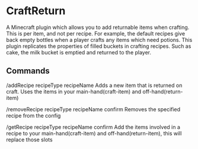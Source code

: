 # CraftReturn
A Minecraft plugin which allows you to add returnable items when crafting. This is per item, and not per recipe. For example, the default recipes give back empty bottles when a player crafts any items which need potions.
This plugin replicates the properties of filled buckets in crafting recipes. Such as cake, the milk bucket is emptied and returned to the player.

## Commands
/addRecipe recipeType recipeName
Adds a new item that is returned on craft. Uses the items in your main-hand(craft-item) and off-hand(return-item)

/removeRecipe recipeType recipeName confirm
Removes the specified recipe from the config

/getRecipe recipeType recipeName confirm
Add the items involved in a recipe to your main-hand(craft-item) and off-hand(return-item), this will replace those slots
